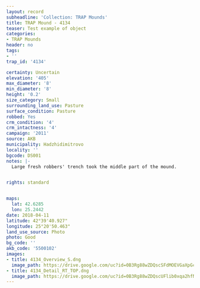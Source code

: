```yaml
---
layout: record
subheadline: 'Collection: TRAP Mounds'
title: TRAP Mound - 4134
teaser: Test example of object
categories:
- TRAP Mounds
header: no
tags:
- ''
trap_id: '4134'

certainty: Uncertain
elevation: '405'
max_diameter: '8'
min_diameter: '8'
height: '0.2'
size_category: Small
surrounding_land_use: Pasture
surface_condition: Pasture
robbed: Yes
crm_condition: '4'
crm_intactness: '4'
campaign: '2011'
source: AKB
municipality: Hadzhidimitrovo
locality: ''
bgcode: DS001
notes: |-
  Large fresh robbers' trench took the middle part of the mound.


rights: standard


maps:
  lat: 42.6285
  lon: 25.2442
date: 2018-04-11
latitude: 42°39'40.927"
longitude: 25°20'50.463"
land_use_source: Photo
photo: Good
bg_code: ''
akb_code: '5500102'
images:
- title: 4134_Overview_S.dng
  image_path: https://drive.google.com/uc?id=0B3Rg88wZDQscSFdMOEVGaXpGczg
- title: 4134_Detail_RT_TOP.dng
  image_path: https://drive.google.com/uc?id=0B3Rg88wZDQscUFlib0xqa2hfN1E
---
```

